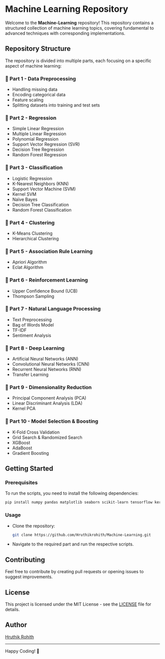 # Machine Learning Repository

Welcome to the **Machine-Learning** repository! This repository contains a structured collection of machine learning topics, covering fundamental to advanced techniques with corresponding implementations.

## Repository Structure

The repository is divided into multiple parts, each focusing on a specific aspect of machine learning:

### 📌 Part 1 - Data Preprocessing
- Handling missing data
- Encoding categorical data
- Feature scaling
- Splitting datasets into training and test sets

### 📌 Part 2 - Regression
- Simple Linear Regression
- Multiple Linear Regression
- Polynomial Regression
- Support Vector Regression (SVR)
- Decision Tree Regression
- Random Forest Regression

### 📌 Part 3 - Classification
- Logistic Regression
- K-Nearest Neighbors (KNN)
- Support Vector Machine (SVM)
- Kernel SVM
- Naïve Bayes
- Decision Tree Classification
- Random Forest Classification

### 📌 Part 4 - Clustering
- K-Means Clustering
- Hierarchical Clustering

### 📌 Part 5 - Association Rule Learning
- Apriori Algorithm
- Eclat Algorithm

### 📌 Part 6 - Reinforcement Learning
- Upper Confidence Bound (UCB)
- Thompson Sampling

### 📌 Part 7 - Natural Language Processing
- Text Preprocessing
- Bag of Words Model
- TF-IDF
- Sentiment Analysis

### 📌 Part 8 - Deep Learning
- Artificial Neural Networks (ANN)
- Convolutional Neural Networks (CNN)
- Recurrent Neural Networks (RNN)
- Transfer Learning

### 📌 Part 9 - Dimensionality Reduction
- Principal Component Analysis (PCA)
- Linear Discriminant Analysis (LDA)
- Kernel PCA

### 📌 Part 10 - Model Selection & Boosting
- K-Fold Cross Validation
- Grid Search & Randomized Search
- XGBoost
- AdaBoost
- Gradient Boosting

## Getting Started

### Prerequisites
To run the scripts, you need to install the following dependencies:
```bash
pip install numpy pandas matplotlib seaborn scikit-learn tensorflow keras nltk
```

### Usage
- Clone the repository:
  ```bash
  git clone https://github.com/Hruthikrohith/Machine-Learning.git
  ```
- Navigate to the required part and run the respective scripts.

## Contributing
Feel free to contribute by creating pull requests or opening issues to suggest improvements.

## License
This project is licensed under the MIT License - see the [LICENSE](LICENSE) file for details.

## Author
[Hruthik Rohith](https://github.com/Hruthikrohith)

---
Happy Coding! 🚀

